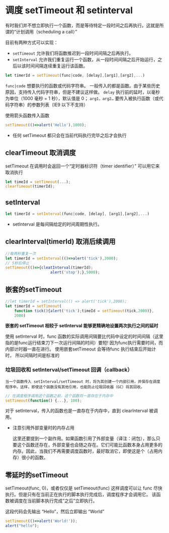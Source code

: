 # 调度 setTimeout 和 setinterval

有时我们并不想立即执行一个函数，而是等待特定一段时间之后再执行。这就是所谓的“计划调用（scheduling a call）”

目前有两种方式可以实现：

- `setTimeout` 允许我们将函数推迟到一段时间间隔之后再执行。
- `setInterval` 允许我们重复运行一个函数，从一段时间间隔之后开始运行，之后以该时间间隔连续重复运行该函数。

```javascript
let timerId = setTimeout(func|code, [delay],[arg1],[arg2],...)
```

`func|code`
想要执行的函数或代码字符串。 一般传入的都是函数。由于某些历史原因，支持传入代码字符串，但是不建议这样做。
`delay`
执行前的延时，以毫秒为单位（1000 毫秒 = 1 秒），默认值是 0；
`arg1，arg2…`
要传入被执行函数（或代码字符串）的参数列表（IE9 以下不支持）

使用箭头函数传入函数
```javascript
setTimeout(()=>alert('Hello'),1000);
```
- 任何 setTimeout 都只会在当前代码执行完毕之后才会执行
## clearTimeout 取消调度

setTimeout 在调用时会返回一个“定时器标识符（timer identifier）” 可以用它来取消执行

```javascript
let timeId = setTimeout(...);
clearTimeout(timerId);
```

## setInterval

```javascript 
let timerId = setInterval(func|code, [delay], [arg1],[arg2],...)
```
- setInterval 是每间隔给定的时间周期性执行。

## clearInterval(timerId) 取消后续调用
```javascript 
//每两秒重复一次
let timerId = setInterval(()=>alert('tick'),2000);
// 5秒后停止
setTimeout(()=>{cleatInterval(timerId);
                    alert('stop');},5000);
```

## 嵌套的setTimeout 

```javascript
//let timerId = setInterval(() => alert('tick'),2000);
let timerId = setTimeout(
    function tick(){alert('tick');timeId = setTimeout(tick,2000)},
    2000)
```




**嵌套的 setTimeout 相较于 setInterval 能够更精确地设置两次执行之间的延时**

使用 setInterval 时，func 函数的实际调用间隔要比代码中设定的时间间隔（这里指的是func运行结束刀下一次运行间隔的时间）要短!
因为func执行需要时间，而内部计时器一直在进行。
使用嵌套setTimeout 会等待func 执行结束后开始计时， 所以间隔时间是标准的

### 垃圾回收和 setInterval/setTimeout 回调（callback）
    当一个函数传入 setInterval/setTimeout 时，将为其创建一个内部引用，并保存在调度程序中。这样，即使这个函数没有其他引用，也能防止垃圾回收器（GC）将其回收。
    
```javascript
// 在调度程序调用这个函数之前，这个函数将一直存在于内存中
setTimeout(function() {...}, 100);
```
对于 setInterval，传入的函数也是一直存在于内存中，直到 clearInterval 被调用。
- 注意引用外部变量时的内存占用

    这里还要提到一个副作用。如果函数引用了外部变量（译注：闭包），那么只要这个函数还存在，外部变量也会随之存在。它们可能比函数本身占用更多的内存。因此，当我们不再需要调度函数时，最好取消它，即使这是个（占用内存）很小的函数。

## 零延时的setTimeout
setTimeout(func, 0)，或者仅仅是 setTimeout(func)
这样调度可以让 func 尽快执行。但是只有在当前正在执行的脚本执行完成后，调度程序才会调用它。
该函数被调度在当前脚本执行完成“之后”立即执行。

这段代码会先输出 “Hello”，然后立即输出 “World”
```javascript
setTimeout(()=>alert('World!'));
alert("hello");
```